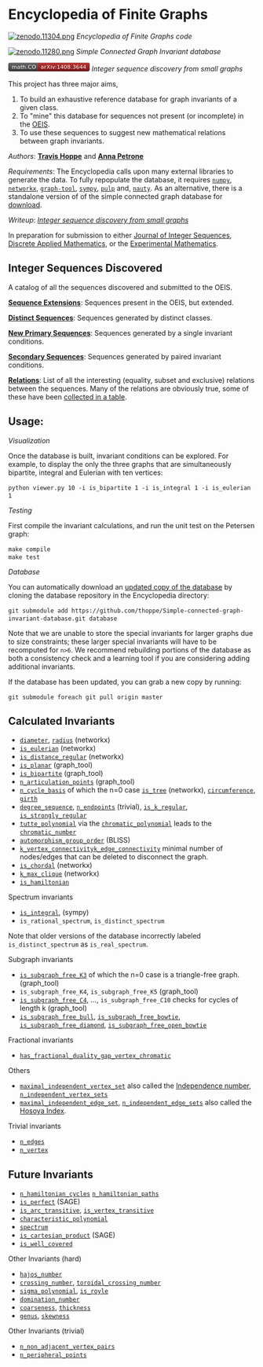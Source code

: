 Encyclopedia of Finite Graphs
=============================
[![zenodo.11304.png](https://zenodo.org/badge/doi/10.5281/zenodo.11304.png)](http://dx.doi.org/10.5281/zenodo.11304)
_Encyclopedia of Finite Graphs code_

[![zenodo.11280.png](https://zenodo.org/badge/doi/10.5281/zenodo.11280.png)](http://dx.doi.org/10.5281/zenodo.11280)
_Simple Connected Graph Invariant database_

[![1408.3644](templates/arXiv_badge.png)](http://arxiv-web3.library.cornell.edu/abs/1408.3644)
_Integer sequence discovery from small graphs_

This project has three major aims, 

1. To build an exhaustive reference database for graph invariants of a given class. 
2. To "mine" this database for sequences not present (or incomplete) in the [OEIS](https://oeis.org/). 
3. To use these sequences to suggest new mathematical relations between graph invariants.

*Authors*: 
[**Travis Hoppe**](https://github.com/thoppe) and
[**Anna Petrone**](https://github.com/ampetr) 

*Requirements*: 
The Encyclopedia calls upon many external libraries to generate the data.
To fully repopulate the database, it requires 
[`numpy`](http://www.numpy.org/),
[`networkx`](https://networkx.github.io/),
[`graph-tool`](http://graph-tool.skewed.de/),
[`sympy`](http://sympy.org/en/index.html),
[`pulp`](http://code.google.com/p/pulp-or/) and,
[`nauty`](http://cs.anu.edu.au/~bdm/nauty/).
As an alternative, there is a standalone version of of the simple connected graph database for [download](http://dx.doi.org/10.5281/zenodo.11203). 

*Writeup*: 
[_Integer sequence discovery from small graphs_](http://arxiv-web3.library.cornell.edu/abs/1408.3644)

In preparation for submission to either [Journal of Integer Sequences](https://cs.uwaterloo.ca/journals/JIS/), [Discrete Applied Mathematics](http://www.journals.elsevier.com/discrete-applied-mathematics/), or the [Experimental Mathematics](http://www.tandfonline.com/loi/uexm20).

## Integer Sequences Discovered

A catalog of all the sequences discovered and submitted to the OEIS.

[**Sequence Extensions**](verification/submission_ext.md): 
Sequences present in the OEIS, but extended.

[**Distinct Sequences**](verification/distinct.md):
Sequences generated by distinct classes.

[**New Primary Sequences**](verification/submission_lvl1.md):
Sequences generated by a single invariant conditions.

[**Secondary Sequences**](verification/submission_lvl2.md):
Sequences generated by paired invariant conditions.

[**Relations**](verification/relations.md):
List of all the interesting (equality, subset and exclusive) relations between the sequences. 
Many of the relations are obviously true, some of these have been [collected in a table](verification/relations_obvious.md).

## Usage:

*Visualization*

Once the database is built, invariant conditions can be explored. For example, to display the only the three graphs that are simultaneously bipartite, integral and Eulerian with ten vertices:

    python viewer.py 10 -i is_bipartite 1 -i is_integral 1 -i is_eulerian 1

*Testing*

First compile the invariant calculations, and run the unit test on the Petersen graph:

    make compile
    make test

*Database*

You can automatically download an [updated copy of the database](https://github.com/thoppe/Simple-connected-graph-invariant-database) by cloning the database repository in the Encyclopedia directory:

    git submodule add https://github.com/thoppe/Simple-connected-graph-invariant-database.git database

Note that we are unable to store the special invariants for larger graphs due to size constraints; these larger special invariants will have to be recomputed for `n>6`.
We recommend rebuilding portions of the database as both a consistency check and a learning tool if you are considering adding additional invariants. 

If the database has been updated, you can grab a new copy by running:

    git submodule foreach git pull origin master

## Calculated Invariants

+ [`diameter`](http://mathworld.wolfram.com/GraphDiameter.html), [`radius`](http://mathworld.wolfram.com/GraphRadius.html) (networkx)
+ [`is_eulerian`](http://mathworld.wolfram.com/EulerianGraph.html) (networkx)
+ [`is_distance_regular`](http://mathworld.wolfram.com/Distance-RegularGraph.html) (networkx)
+ [`is_planar`](http://mathworld.wolfram.com/PlanarGraph.html) (graph_tool)
+ [`is_bipartite`](http://mathworld.wolfram.com/BipartiteGraph.html) (graph_tool)
+ [`n_articulation_points`](http://mathworld.wolfram.com/ArticulationVertex.html) (graph_tool)
+ [`n_cycle_basis`](http://en.wikipedia.org/wiki/Cycle_space) of which the n=0 case [`is_tree`](http://mathworld.wolfram.com/Tree.html) (networkx), [`circumference`](http://mathworld.wolfram.com/GraphCircumference.html), [`girth`](http://mathworld.wolfram.com/Girth.html)
+ [`degree_sequence`](http://mathworld.wolfram.com/DegreeSequence.html), [`n_endpoints`](http://mathworld.wolfram.com/Endpoint.html) (trivial), [`is_k_regular`](http://mathworld.wolfram.com/RegularGraph.html), [`is_strongly_regular`](http://mathworld.wolfram.com/StronglyRegularGraph.html)
+ [`tutte_polynomial`](http://mathworld.wolfram.com/TuttePolynomial.html) via the [`chromatic_polynomial`](http://mathworld.wolfram.com/ChromaticPolynomial.html) leads to the [`chromatic_number`](http://mathworld.wolfram.com/ChromaticNumber.html)
+ [`automorphism_group_order`](http://mathworld.wolfram.com/GraphAutomorphism.html) (BLISS)
+ [`k_vertex_connectivity`](http://mathworld.wolfram.com/VertexConnectivity.html)[`k_edge_connectivity`](http://mathworld.wolfram.com/EdgeConnectivity.html) minimal number of nodes/edges that can be deleted to disconnect the graph.
+ [`is_chordal`](http://mathworld.wolfram.com/ChordalGraph.html) (networkx)
+ [`k_max_clique`](http://mathworld.wolfram.com/CliqueNumber.html) (networkx)
+ [`is_hamiltonian`](http://mathworld.wolfram.com/HamiltonianGraph.html)

Spectrum invariants

+ [`is_integral`](http://mathworld.wolfram.com/IntegralGraph.html), (sympy)
+ `is_rational_spectrum`, `is_distinct_spectrum`

Note that older versions of the database incorrectly labeled `is_distinct_spectrum` as `is_real_spectrum`.

Subgraph invariants

+ [`is_subgraph_free_K3`](http://mathworld.wolfram.com/Triangle-FreeGraph.html) of which the n=0 case is a triangle-free graph. (graph_tool)
+ `is_subgraph_free_K4`, `is_subgraph_free_K5` (graph_tool)
+ [`is_subgraph_free_C4`](http://mathworld.wolfram.com/Square-FreeGraph.html), ..., `is_subgraph_free_C10` checks for cycles of length k (graph_tool)
+ [`is_subgraph_free_bull`](http://mathworld.wolfram.com/BullGraph.html), [`is_subgraph_free_bowtie`](http://mathworld.wolfram.com/ButterflyGraph.html), [`is_subgraph_free_diamond`](http://mathworld.wolfram.com/DiamondGraph.html), [`is_subgraph_free_open_bowtie`]()

Fractional invariants

+ [`has_fractional_duality_gap_vertex_chromatic`](http://en.wikipedia.org/wiki/Fractional_coloring)

Others

+ [`maximal_independent_vertex_set`](http://mathworld.wolfram.com/IndependentVertexSet.html) also called the [Independence number](http://mathworld.wolfram.com/IndependenceNumber.html), [`n_independent_vertex_sets`](http://mathworld.wolfram.com/IndependentVertexSet.html)
+ [`maximal_independent_edge_set`](http://mathworld.wolfram.com/MaximumIndependentEdgeSet.html), [`n_independent_edge_sets`](http://mathworld.wolfram.com/IndependentEdgeSet.html) also called the [Hosoya Index](http://mathworld.wolfram.com/HosoyaIndex.html).

Trivial invariants

+ [`n_edges`](http://mathworld.wolfram.com/EdgeCount.html)
+ [`n_vertex`](http://mathworld.wolfram.com/VertexCount.html)

## Future Invariants

+ [`n_hamiltonian_cycles`](http://mathworld.wolfram.com/HamiltonianCycle.html) [`n_hamiltonian_paths`](http://mathworld.wolfram.com/HamiltonianPath.html)
+ [`is_perfect`](http://mathworld.wolfram.com/PerfectGraph.html) (SAGE)
+ [`is_arc_transitive`](http://mathworld.wolfram.com/Arc-TransitiveGraph.html), [`is_vertex_transitive`](http://mathworld.wolfram.com/Vertex-TransitiveGraph.html)
+ [`characteristic_polynomial`](http://mathworld.wolfram.com/CharacteristicPolynomial.html)
+ [`spectrum`](http://mathworld.wolfram.com/GraphSpectrum.html)
+ [`is_cartesian_product`](mathworld.wolfram.com/GraphCartesianProduct.html) (SAGE)
+ [`is_well_covered`](http://mathworld.wolfram.com/Well-CoveredGraph.html)

Other Invariants (hard)

+ [`hajos_number`](http://mathworld.wolfram.com/HajosNumber.html)
+ [`crossing_number`](http://mathworld.wolfram.com/GraphCrossingNumber.html), [`toroidal_crossing_number`](http://mathworld.wolfram.com/ToroidalCrossingNumber.html)
+ [`sigma_polynomial`](http://mathworld.wolfram.com/SigmaPolynomial.html), [`is_royle`](http://mathworld.wolfram.com/RoyleGraphs.html)
+ [`domination_number`](http://mathworld.wolfram.com/DominationNumber.html)
+ [`coarseness`](http://mathworld.wolfram.com/GraphCoarseness.html), [`thickness`](http://mathworld.wolfram.com/GraphThickness.html)
+ [`genus`](http://mathworld.wolfram.com/GraphGenus.html), [`skewness`](http://mathworld.wolfram.com/GraphSkewness.html)

Other Invariants (trivial)
+ [`n_non_adjacent_vertex_pairs`](http://mathworld.wolfram.com/NonadjacentVertexPairs.html)
+ [`n_peripheral_points`](http://mathworld.wolfram.com/PeripheralPoint.html)

